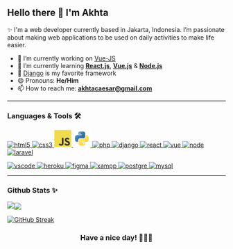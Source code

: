 ## Hello there 👋 I'm Akhta

✨ I'm a web developer currently based in Jakarta, Indonesia. I’m passionate about making web applications to be used on daily activities to make life easier.

- 🔭 I’m currently working on [Vue-JS](https://github.com/Akosovski/Vue-JS)
- 🌱 I’m currently learning **[React.js](https://reactjs.org/)**, **[Vue.js](https://vuejs.org/)** & **[Node.js](https://nodejs.org/en/)**
- 💙 [Django](https://docs.djangoproject.com/en/4.0/) is my favorite framework
- 😄 Pronouns: **He/Him**
- 📫 How to reach me: **akhtacaesar@gmail.com**

---

### Languages & Tools 🛠️

<p align="left">
  <a href="https://www.w3.org/html/" target="_blank"> <img src="https://www.svgrepo.com/show/353884/html-5.svg" alt="html5" width="40" height="40"/> </a>
  <a href="https://www.w3schools.com/css/" target="_blank"> <img src="https://www.svgrepo.com/show/353623/css-3.svg" alt="css3" width="40" height="40"/> </a>
  <a href="https://developer.mozilla.org/en-US/docs/Web/JavaScript" target="_blank"> <img src="https://raw.githubusercontent.com/devicons/devicon/master/icons/javascript/javascript-original.svg" alt="javascript" width="40" height="40"/> </a>
  <a href="https://www.python.org" target="_blank"> <img src="https://raw.githubusercontent.com/devicons/devicon/master/icons/python/python-original.svg" alt="python" width="40" height="40"/> </a>
  <a href="https://www.php.net/" target="_blank"> <img src="https://www.svgrepo.com/show/303208/php-1-logo.svg" alt="php" width="40" height="40"/> </a>
  <a href="https://docs.djangoproject.com/en/4.0/" target="_blank"> <img src="https://www.svgrepo.com/show/353657/django-icon.svg" alt="django" width="40" height="40"/> </a>
  <a href="https://reactjs.org/" target="_blank"> <img src="https://www.svgrepo.com/show/354259/react.svg" alt="react" width="40" height="40"/> </a>
  <a href="https://vuejs.org/" target="_blank"> <img src="https://www.svgrepo.com/show/354528/vue.svg" alt="vue" width="40" height="40"/> </a>
  <a href="https://nodejs.org/en/" target="_blank"> <img src="https://www.svgrepo.com/show/378837/node.svg" alt="node" width="40" height="40"/> </a>
  <a href="https://laravel.com/" target="_blank"> <img src="https://www.svgrepo.com/show/353985/laravel.svg" alt="laravel" width="40" height="40"/> </a>
</p>

<p align="left">
  <a href="https://code.visualstudio.com/" target="_blank"> <img src="https://raw.githubusercontent.com/UjwalKandi/UjwalKandi/changes-to-readme/svg/visual-studio-code-1.svg" alt="vscode" width="40" height="40"/> </a>
  <a href="https://heroku.com" target="_blank"> <img src="https://www.vectorlogo.zone/logos/heroku/heroku-icon.svg" alt="heroku" width="40" height="40"/> </a>
  <a href="https://www.figma.com/" target="_blank"> <img src="https://www.vectorlogo.zone/logos/figma/figma-icon.svg" alt="figma" width="40" height="40"/> </a>
  <a href="https://www.apachefriends.org/download.html" target="_blank"> <img src="https://www.svgrepo.com/show/354575/xampp.svg" alt="xampp" width="40" height="40"/> </a>
  <a href="https://www.postgresql.org/" target="_blank"> <img src="https://www.svgrepo.com/show/354200/postgresql.svg" alt="postgre" width="40" height="40"/> </a>
  <a href="https://www.mysql.com/" target="_blank"> <img src="https://www.svgrepo.com/show/354099/mysql.svg" alt="mysql" width="40" height="40"/> </a>
</p>

---

### Github Stats ✨

<a href="https://github.com/Akosovski">
  <img align="left" src="https://github-readme-stats.vercel.app/api/top-langs/?username=Akosovski&theme=github_dark&hide_border=true&&hide=Procfile"/>
</a>

<a href="https://github.com/Akosovski">
 <img align="center" src="https://github-readme-stats.vercel.app/api?username=Akosovski&show_icons=true&theme=github_dark&line_height=27&count_private=true&hide_border=true"/>
</a>

[![GitHub Streak](https://streak-stats.demolab.com?user=Akosovski&theme=github-dark-blue&hide_border=true)](https://git.io/streak-stats)

<h3 align="center">Have a nice day! 👨🏻‍💻</h3>

